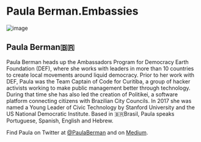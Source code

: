 # Paula Berman.Embassies


![image](https://user-images.githubusercontent.com/24529258/37226722-b8f04bb4-238f-11e8-9945-a8846fa0d32d.png)

## Paula Berman🇧🇷 

Paula Berman heads up the Ambassadors Program for Democracy Earth Foundation (DEF), where she works with leaders in more than 10 countries to create local movements around liquid democracy. Prior to her work with DEF, Paula was the Team Captain of Code for Curitiba, a group of hacker activists working to make public management better through technology. During that time she has also led the creation of Politikei, a software platform connecting citizens with Brazilian City Councils. In 2017 she was named a Young Leader of Civic Technology by Stanford University and the US National Democratic Institute. Based in 🇧🇷Brasil, Paula speaks Portuguese, Spanish, English and Hebrew. 

Find Paula on Twitter at [@PaulaBerman](https://twitter.com/paulaberman_) and on [Medium](https://words.democracy.earth/@paulaberman).
